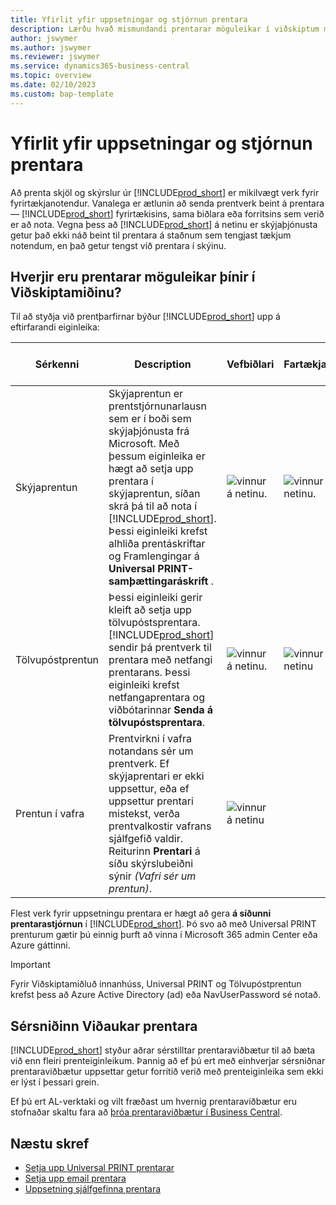 ```yaml
---
title: Yfirlit yfir uppsetningar og stjórnun prentara
description: Lærðu hvað mismundandi prentarar möguleikar í viðskiptum miðsvæðis
author: jswymer
ms.author: jswymer
ms.reviewer: jswymer
ms.service: dynamics365-business-central
ms.topic: overview
ms.date: 02/10/2023
ms.custom: bap-template
---
```


# <a name="printer-setup-and-management-overview"></a><a name="printer-setup-and-management-overview"></a><a name="printer-setup-and-management-overview"></a>Yfirlit yfir uppsetningar og stjórnun prentara

Að prenta skjöl og skýrslur úr [!INCLUDE[prod_short](includes/prod_short.md)] er mikilvægt verk fyrir fyrirtækjanotendur. Vanalega er ætlunin að senda prentverk beint á prentara &mdash; [!INCLUDE[prod_short](includes/prod_short.md)]  fyrirtækisins, sama biðlara eða forritsins sem verið er að nota. Vegna þess að [!INCLUDE[prod_short](includes/prod_short.md)] á netinu er skýjaþjónusta getur það ekki náð beint til prentara á staðnum sem tengjast tækjum notendum, en það getur tengst við prentara í skýinu.

## <a name="what-are-your-printer-possibilities-in-business-central"></a><a name="what-are-your-printer-possibilities-in-business-central"></a><a name="what-are-your-printer-possibilities-in-business-central"></a>Hverjir eru prentarar möguleikar þínir í Viðskiptamiðinu?

Til að styðja við prentþarfirnar býður [!INCLUDE[prod_short](includes/prod_short.md)] upp á eftirfarandi eiginleika:

|Sérkenni|Description|Vefbiðlari| Fartækjaforrit|Forrit fyrir Teams|
|-------|-----------|----------|-----------|--------------|
|Skýjaprentun|Skýjaprentun er prentstjórnunarlausn sem er í boði sem skýjaþjónusta frá Microsoft. Með þessum eiginleika er hægt að setja upp prentara í skýjaprentun, síðan skrá þá til að nota í [!INCLUDE[prod_short](includes/prod_short.md)]. Þessi eiginleiki krefst alhliða prentáskriftar og Framlengingar á  **Universal PRINT-samþættingaráskrift** .|![vinnur á netinu.](media/check.png)|![vinnur á netinu.](media/check.png)|![vinnur á netinu](media/check.png)|
|Tölvupóstprentun|Þessi eiginleiki gerir kleift að setja upp tölvupóstsprentara. [!INCLUDE[prod_short](includes/prod_short.md)] sendir þá prentverk til prentara með netfangi prentarans. Þessi eiginleiki krefst netfangaprentara og viðbótarinnar **Senda á tölvupóstsprentara**.|![vinnur á netinu.](media/check.png)|![vinnur á netinu](media/check.png)|![vinnur á netinu](media/check.png)|
|Prentun í vafra|Prentvirkni í vafra notandans sér um prentverk. Ef skýjaprentari er ekki uppsettur, eða ef uppsettur prentari mistekst, verða prentvalkostir vafrans sjálfgefið valdir. Reiturinn **Prentari** á síðu skýrslubeiðni sýnir *(Vafri sér um prentun)*.|![vinnur á netinu](media/check.png)|||

Flest verk fyrir uppsetningu prentara er hægt að gera  **á síðunni prentarastjórnun**  í [!INCLUDE[prod_short](includes/prod_short.md)]. Þó svo að með Universal PRINT prenturum gætir þú einnig þurft að vinna í  Microsoft 365  admin Center eða Azure gáttinni.

> [!IMPORTANT]
> Fyrir Viðskiptamiðluð innanhúss, Universal PRINT og Tölvupóstprentun krefst þess að  Azure Active Directory  (ad) eða NavUserPassword sé notað.

## <a name="custom-printer-extensions"></a><a name="custom-printer-extensions"></a><a name="custom-printer-extensions"></a>Sérsniðinn Viðaukar prentara

[!INCLUDE[prod_short](includes/prod_short.md)] styður aðrar sérstilltar prentaraviðbætur til að bæta við enn fleiri prenteiginleikum. Þannig að ef þú ert með einhverjar sérsniðnar prentaraviðbætur uppsettar getur forritið verið með prenteiginleika sem ekki er lýst í þessari grein.

Ef þú ert AL-verktaki og vilt fræðast um hvernig prentaraviðbætur eru stofnaðar skaltu fara að  [þróa prentaraviðbætur í Business Central](/dynamics365/business-central/dev-itpro/developer/devenv-reports-printing).

## <a name="next-steps"></a><a name="next-steps"></a><a name="next-steps"></a>Næstu skref

- [Setja upp Universal PRINT prentarar](admin-printer-setup-universal-print.md)  
- [Setja upp email prentara](admin-printer-setup-email.md)  
- [Uppsetning sjálfgefinna prentara](ui-specify-printer-selection-reports.md)
